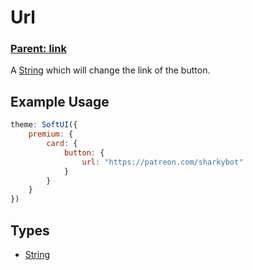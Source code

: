 # Url
### **[Parent: link](/docs/premium/card/button/)**

A [String](https://developer.mozilla.org/en-US/docs/Web/JavaScript/Reference/Global_Objects/String) which will change the link of the button.

## Example Usage
```js
theme: SoftUI({
    premium: {
        card: {
            button: {
                url: "https://patreon.com/sharkybot"
            }
        }
    }
})
```

## Types
- [String](https://developer.mozilla.org/en-US/docs/Web/JavaScript/Reference/Global_Objects/String)